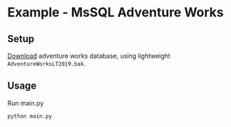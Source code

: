 # Example - MsSQL Adventure Works

## Setup

[Download](https://learn.microsoft.com/en-us/sql/samples/adventureworks-install-configure?view=sql-server-ver16&tabs=ssms#download-backup-files) adventure works database, using lightweight `AdventureWorksLT2019.bak`.

## Usage

Run main.py

```bash
python main.py
```